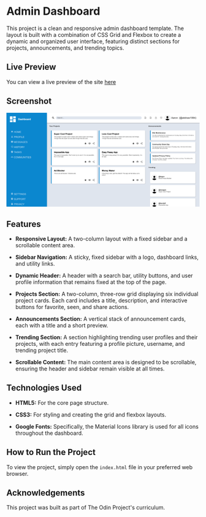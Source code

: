 # Admin Dashboard

This project is a clean and responsive admin dashboard template. The layout is built with a combination of CSS Grid and Flexbox to create a dynamic and organized user interface, featuring distinct sections for projects, announcements, and trending topics.

## Live Preview

You can view a live preview of the site [here](atshaw1994.github.io/odin-admin-dashboard)

## Screenshot

![Screenshot](screenshot.png)

## Features

* **Responsive Layout:** A two-column layout with a fixed sidebar and a scrollable content area.

* **Sidebar Navigation:** A sticky, fixed sidebar with a logo, dashboard links, and utility links.

* **Dynamic Header:** A header with a search bar, utility buttons, and user profile information that remains fixed at the top of the page.

* **Projects Section:** A two-column, three-row grid displaying six individual project cards. Each card includes a title, description, and interactive buttons for favorite, seen, and share actions.

* **Announcements Section:** A vertical stack of announcement cards, each with a title and a short preview.

* **Trending Section:** A section highlighting trending user profiles and their projects, with each entry featuring a profile picture, username, and trending project title.

* **Scrollable Content:** The main content area is designed to be scrollable, ensuring the header and sidebar remain visible at all times.

## Technologies Used

* **HTML5:** For the core page structure.

* **CSS3:** For styling and creating the grid and flexbox layouts.

* **Google Fonts:** Specifically, the Material Icons library is used for all icons throughout the dashboard.

## How to Run the Project

To view the project, simply open the `index.html` file in your preferred web browser.

## Acknowledgements

This project was built as part of The Odin Project's curriculum.